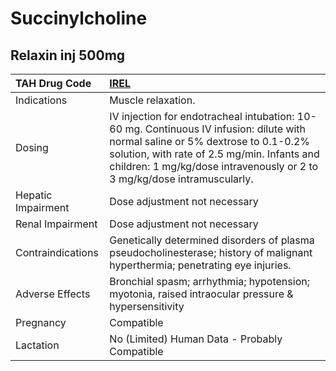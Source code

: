 # Succinylcholine

## Relaxin inj 500mg

| TAH Drug Code      | [**IREL**](https://www.tahsda.org.tw/drugs/hissearch.php?drug_code=IREL)                                                                                                                                                                                   |
|:-------------------|:-----------------------------------------------------------------------------------------------------------------------------------------------------------------------------------------------------------------------------------------------------------|
| Indications        | Muscle relaxation.                                                                                                                                                                                                                                         |
| Dosing             | IV injection for endotracheal intubation: 10-60 mg. Continuous IV infusion: dilute with normal saline or 5% dextrose to 0.1-0.2% solution, with rate of 2.5 mg/min. Infants and children: 1 mg/kg/dose intravenously or 2 to 3 mg/kg/dose intramuscularly. |
| Hepatic Impairment | Dose adjustment not necessary                                                                                                                                                                                                                              |
| Renal Impairment   | Dose adjustment not necessary                                                                                                                                                                                                                              |
| Contraindications  | Genetically determined disorders of plasma pseudocholinesterase; history of malignant hyperthermia; penetrating eye injuries.                                                                                                                              |
| Adverse Effects    | Bronchial spasm; arrhythmia; hypotension; myotonia, raised intraocular pressure & hypersensitivity                                                                                                                                                         |
| Pregnancy          | Compatible                                                                                                                                                                                                                                                 |
| Lactation          | No (Limited) Human Data - Probably Compatible                                                                                                                                                                                                              |

